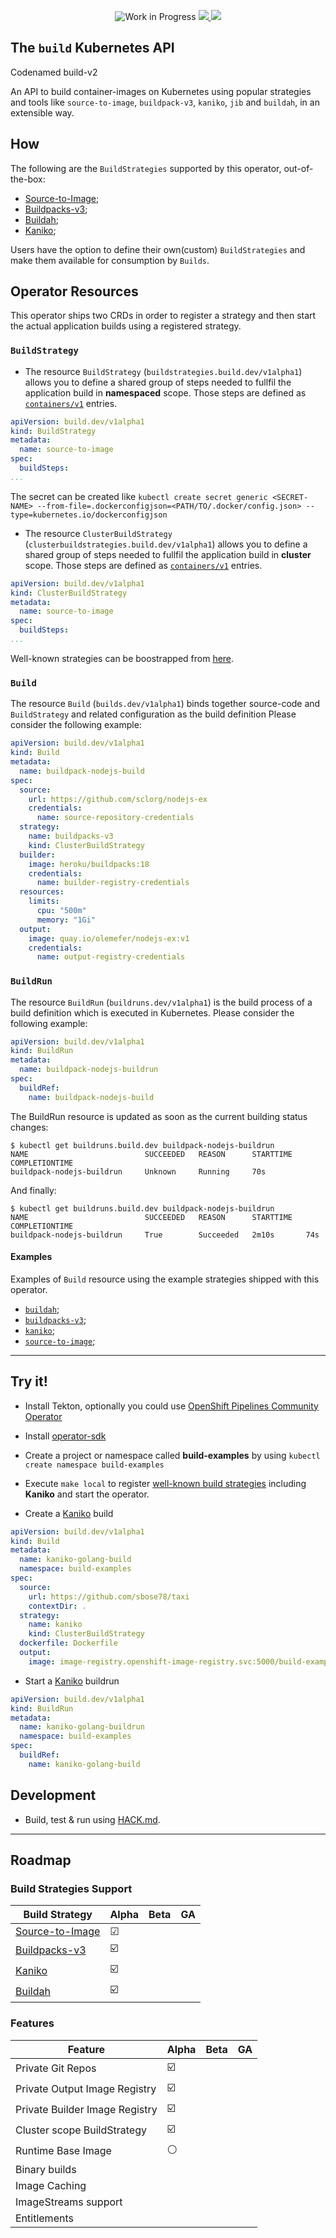 <p align="center">
    <img alt="Work in Progress" src="https://img.shields.io/badge/Status-Work%20in%20Progress-informational">
    <a alt="GoReport" href="https://goreportcard.com/report/github.com/redhat-developer/build">
        <img src="https://goreportcard.com/badge/github.com/redhat-developer/build">
    </a>
    <a alt="Travis-CI Status" href="https://travis-ci.com/redhat-developer/build">
        <img src="https://travis-ci.com/redhat-developer/build.svg?branch=master">
    </a>
</p>

## The `build` Kubernetes API 

Codenamed build-v2

An API to build container-images on Kubernetes using popular strategies and tools like
`source-to-image`, `buildpack-v3`, `kaniko`, `jib` and `buildah`, in an extensible way.


## How

The following are the `BuildStrategies` supported by this operator, out-of-the-box:

* [Source-to-Image](samples/buildstrategy/source-to-image/README.md);
* [Buildpacks-v3](samples/buildstrategy/buildpacks-v3/README.md);
* [Buildah](samples/buildstrategy/buildah/README.md);
* [Kaniko](samples/buildstrategy/kaniko/README.md);

Users have the option to define their own(custom) `BuildStrategies` and make them available for consumption
by `Builds`.

## Operator Resources

This operator ships two CRDs in order to register a strategy and then start the actual
application builds using a registered strategy.

### `BuildStrategy`

- The resource `BuildStrategy` (`buildstrategies.build.dev/v1alpha1`) allows you to define a shared group of
steps needed to fullfil the application build in **namespaced** scope. Those steps are defined as
[`containers/v1`][corev1container] entries.

```yaml
apiVersion: build.dev/v1alpha1
kind: BuildStrategy
metadata:
  name: source-to-image
spec:
  buildSteps:
...
```
The secret can be created like `kubectl create secret generic <SECRET-NAME> --from-file=.dockerconfigjson=<PATH/TO/.docker/config.json> --type=kubernetes.io/dockerconfigjson`

- The resource `ClusterBuildStrategy` (`clusterbuildstrategies.build.dev/v1alpha1`) allows you to define a shared group of
steps needed to fullfil the application build in **cluster** scope. Those steps are defined as
[`containers/v1`][corev1container] entries.

```yaml
apiVersion: build.dev/v1alpha1
kind: ClusterBuildStrategy
metadata:
  name: source-to-image
spec:
  buildSteps:
...
```

Well-known strategies can be boostrapped from [here](samples/buildstrategy).

### `Build`

The resource `Build` (`builds.dev/v1alpha1`) binds together source-code and `BuildStrategy` and related configuration as the build definition
Please consider the following example:

```yaml
apiVersion: build.dev/v1alpha1
kind: Build
metadata:
  name: buildpack-nodejs-build
spec:
  source:
    url: https://github.com/sclorg/nodejs-ex
    credentials:
      name: source-repository-credentials
  strategy:
    name: buildpacks-v3
    kind: ClusterBuildStrategy
  builder:
    image: heroku/buildpacks:18
    credentials:
      name: builder-registry-credentials
  resources:
    limits:
      cpu: "500m"
      memory: "1Gi"
  output:
    image: quay.io/olemefer/nodejs-ex:v1
    credentials:
      name: output-registry-credentials
```

### `BuildRun`

The resource `BuildRun` (`buildruns.dev/v1alpha1`) is the build process of a build definition which is executed in Kubernetes. 
Please consider the following example:

```yaml
apiVersion: build.dev/v1alpha1
kind: BuildRun
metadata:
  name: buildpack-nodejs-buildrun
spec:
  buildRef:
    name: buildpack-nodejs-build
```

The BuildRun resource is updated as soon as the current building status changes:

```
$ kubectl get buildruns.build.dev buildpack-nodejs-buildrun
NAME                          SUCCEEDED   REASON      STARTTIME   COMPLETIONTIME
buildpack-nodejs-buildrun     Unknown     Running     70s
```

And finally:

```
$ kubectl get buildruns.build.dev buildpack-nodejs-buildrun
NAME                          SUCCEEDED   REASON      STARTTIME   COMPLETIONTIME
buildpack-nodejs-buildrun     True        Succeeded   2m10s       74s
```

#### Examples

Examples of `Build` resource using the example strategies shipped with this operator.

* [`buildah`](./samples/build/build_buildah_cr.yaml);
* [`buildpacks-v3`](./samples/build/build_buildpacks-v3_cr.yaml);
* [`kaniko`](./samples/build/build_kaniko_cr.yaml);
* [`source-to-image`](.samples/build/build_source-to-image_cr.yaml);

----

## Try it!

- Install Tekton, optionally you could use
[OpenShift Pipelines Community Operator][pipelinesoperator]

- Install [operator-sdk][operatorsdk]

- Create a project or namespace called **build-examples** by using `kubectl create namespace build-examples`

- Execute `make local` to register [well-known build strategies](samples/buildstrategies) including **Kaniko**
and start the operator.

- Create a [Kaniko](samples/build/build_kaniko_cr.yaml) build

```yaml
apiVersion: build.dev/v1alpha1
kind: Build
metadata:
  name: kaniko-golang-build
  namespace: build-examples
spec:
  source:
    url: https://github.com/sbose78/taxi
    contextDir: .
  strategy:
    name: kaniko
    kind: ClusterBuildStrategy
  dockerfile: Dockerfile
  output:
    image: image-registry.openshift-image-registry.svc:5000/build-examples/taxi-app
```

- Start a [Kaniko](samples/buildrun/buildrun_kaniko_cr.yaml) buildrun

```yaml
apiVersion: build.dev/v1alpha1
kind: BuildRun
metadata:
  name: kaniko-golang-buildrun
  namespace: build-examples
spec:
  buildRef:
    name: kaniko-golang-build
```

## Development

* Build, test & run using [HACK.md](HACK.md).

----

## Roadmap

### Build Strategies Support

| Build Strategy                                                                  | Alpha | Beta | GA |
| ------------------------------------------------------------------------------- | ----- | ---- | -- |
| [Source-to-Image](samples/buildstrategy/buildstrategy_source-to-image_cr.yaml)  | ☑     |      |    |
| [Buildpacks-v3](samples/buildstrategy/buildstrategy_buildpacks-v3-cr.yaml)      | ☑️     |      |    |
| [Kaniko](samples/buildstrategy/buildstrategy_kaniko_cr.yaml)                    | ☑️     |      |    |
| [Buildah](samples/buildstrategy/buildstrategy_buildah_cr.yaml)                  | ☑️     |      |    |


### Features

| Feature               | Alpha | Beta | GA |
| --------------------- | ----- | ---- | -- |
| Private Git Repos     | ☑️     |      |    |
| Private Output Image Registry     | ☑️     |      |    |
| Private Builder Image Registry     | ☑️     |      |    |
| Cluster scope BuildStrategy     | ☑️     |      |    |
| Runtime Base Image    | ⚪️    |      |    |
| Binary builds         |       |      |    |
| Image Caching         |       |      |    |
| ImageStreams support  |       |      |    |
| Entitlements          |       |      |    |

[corev1container]: https://github.com/kubernetes/api/blob/v0.17.3/core/v1/types.go#L2106
[pipelinesoperator]: https://www.openshift.com/learn/topics/pipelines
[operatorsdk]: https://github.com/operator-framework/operator-sdk
